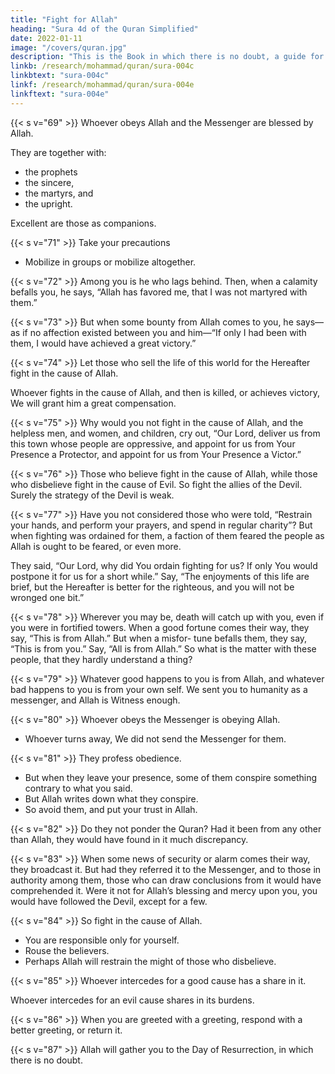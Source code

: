 ```yaml
---
title: "Fight for Allah"
heading: "Sura 4d of the Quran Simplified"
date: 2022-01-11
image: "/covers/quran.jpg"
description: "This is the Book in which there is no doubt, a guide for the righteous."
linkb: /research/mohammad/quran/sura-004c
linkbtext: "sura-004c"
linkf: /research/mohammad/quran/sura-004e
linkftext: "sura-004e"
---
```



{{< s v="69" >}} Whoever obeys Allah and the Messenger are blessed by Allah. 

They are together with:
- the prophets
- the sincere,
- the martyrs, and
- the upright. 

Excellent are those as companions.

<!-- 70. That is the grace from Allah. Allah suffices
as Knower. -->


{{< s v="71" >}} Take your precautions
- Mobilize in groups or mobilize altogether.

{{< s v="72" >}} Among you is he who lags behind. Then, when a calamity befalls you, he says, “Allah has favored me, that I was not martyred with them.”

{{< s v="73" >}} But when some bounty from Allah comes to you, he says—as if no affection existed between you and him—“If only I had been with them, I would have achieved a great victory.”

{{< s v="74" >}} Let those who sell the life of this world for the Hereafter fight in the cause of Allah.

Whoever fights in the cause of Allah, and then is killed, or achieves victory, We will grant him a great compensation.

{{< s v="75" >}} Why would you not fight in the cause of Allah, and the helpless men, and women, and children, cry out, “Our Lord, deliver us from this town whose people are oppressive, and appoint for us from Your Presence a Protector, and appoint for us from Your Presence a Victor.”

{{< s v="76" >}} Those who believe fight in the cause of Allah, while those who disbelieve fight in the cause of Evil. So fight the allies of the Devil. Surely the strategy of the Devil is weak.

{{< s v="77" >}} Have you not considered those who were told, “Restrain your hands, and perform your prayers, and spend in regular charity”? But when fighting was ordained for them, a faction of them feared the people as Allah is ought to be feared, or even more. 

They said, “Our Lord, why did You ordain fighting for us? If only You would postpone it for us for a short while.” Say, “The enjoyments of this life are brief, but the Hereafter is better for the righteous, and you will not be wronged one bit.”


{{< s v="78" >}} Wherever you may be, death will catch up with you, even if you were in fortified towers.
When a good fortune comes their way, they say, “This is from Allah.” But when a misfor-
tune befalls them, they say, “This is from you.” Say, “All is from Allah.” So what is the
matter with these people, that they hardly understand a thing?

{{< s v="79" >}} Whatever good happens to you is from Allah, and whatever bad happens to you is from
your own self. We sent you to humanity as a messenger, and Allah is Witness enough.

{{< s v="80" >}} Whoever obeys the Messenger is obeying Allah. 
- Whoever turns away, We did not send the Messenger for them.

{{< s v="81" >}} They profess obedience.
- But when they leave your presence, some of them conspire something contrary to what you said. 
- But Allah writes down what they conspire. 
- So avoid them, and put your trust in Allah.

{{< s v="82" >}} Do they not ponder the Quran? Had it been from any other than Allah, they would
have found in it much discrepancy. 


{{< s v="83" >}}  When some news of security or alarm comes their way, they broadcast it. But had they referred it to the Messenger, and to those in authority among them, those who can draw conclusions from it would have comprehended it. Were it not for Allah’s blessing and mercy upon you, you would have followed the Devil, except for a few.

{{< s v="84" >}}  So fight in the cause of Allah.
- You are responsible only for yourself.
- Rouse the believers. 
- Perhaps Allah will restrain the might of those who disbelieve. <!-- Allah is Stronger in
Might, and More Punishing. -->

{{< s v="85" >}}  Whoever intercedes for a good cause has a share in it. 

Whoever intercedes for an evil cause shares in its burdens. 
<!-- Allah keeps watch over everything. -->


{{< s v="86" >}} When you are greeted with a greeting, respond with a better greeting, or return it. 

<!-- Allah keeps count of everything. -->

{{< s v="87" >}}  Allah will gather you to the Day of Resurrection, in which there is no doubt. <!-- And who speaks more truly than Allah? -->

